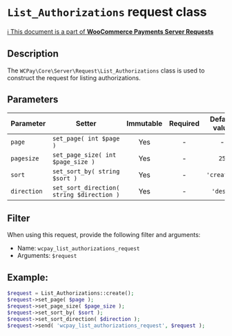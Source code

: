 # `List_Authorizations` request class

[ℹ️ This document is a part of __WooCommerce Payments Server Requests__](../requests.md)

## Description

The `WCPay\Core\Server\Request\List_Authorizations` class is used to construct the request for listing authorizations.

## Parameters


| Parameter   | Setter                                    | Immutable | Required | Default value |
|-------------|-------------------------------------------|:---------:|:--------:|:-------------:|
| `page`      | `set_page( int $page )`                   |    Yes    |    -     |       -       |
| `pagesize`  | `set_page_size( int $page_size )`         |    Yes    |    -     |     `25`      |
| `sort`      | `set_sort_by( string $sort )`             |    Yes    |    -     |  `'created'`  |
| `direction` | `set_sort_direction( string $direction )` |    Yes    |    -     |   `'desc'`    |


## Filter

When using this request, provide the following filter and arguments:

- Name: `wcpay_list_authorizations_request`
- Arguments: `$request`

## Example:

```php
$request = List_Authorizations::create();
$request->set_page( $page );
$request->set_page_size( $page_size );
$request->set_sort_by( $sort );
$request->set_sort_direction( $direction );
$request->send( 'wcpay_list_authorizations_request', $request );
```
